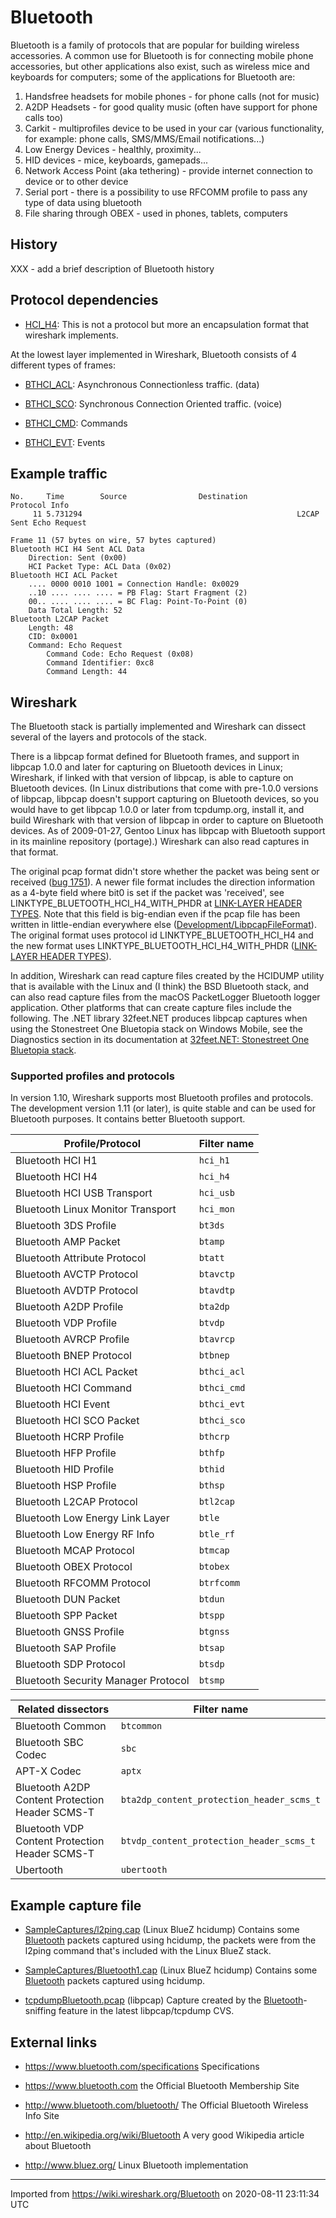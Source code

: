 # Bluetooth

Bluetooth is a family of protocols that are popular for building wireless accessories. A common use for Bluetooth is for connecting mobile phone accessories, but other applications also exist, such as wireless mice and keyboards for computers; some of the applications for Bluetooth are:

1.  Handsfree headsets for mobile phones - for phone calls (not for music)
2.  A2DP Headsets - for good quality music (often have support for phone calls too)
3.  Carkit - multiprofiles device to be used in your car (various functionality, for example: phone calls, SMS/MMS/Email notifications...)
4.  Low Energy Devices - healthly, proximity...
5.  HID devices - mice, keyboards, gamepads...
6.  Network Access Point (aka tethering) - provide internet connection to device or to other device
7.  Serial port - there is a possibility to use RFCOMM profile to pass any type of data using bluetooth
8.  File sharing through OBEX - used in phones, tablets, computers

## History

XXX - add a brief description of Bluetooth history

## Protocol dependencies

  - [HCI\_H4](/HCI_H4): This is not a protocol but more an encapsulation format that wireshark implements.

At the lowest layer implemented in Wireshark, Bluetooth consists of 4 different types of frames:

  - [BTHCI\_ACL](/BTHCI_ACL): Asynchronous Connectionless traffic. (data)

  - [BTHCI\_SCO](/BTHCI_SCO): Synchronous Connection Oriented traffic. (voice)

  - [BTHCI\_CMD](/BTHCI_CMD): Commands

  - [BTHCI\_EVT](/BTHCI_EVT): Events

## Example traffic

    No.     Time        Source                Destination           Protocol Info
         11 5.731294                                                L2CAP    Sent Echo Request
    
    Frame 11 (57 bytes on wire, 57 bytes captured)
    Bluetooth HCI H4 Sent ACL Data
        Direction: Sent (0x00)
        HCI Packet Type: ACL Data (0x02)
    Bluetooth HCI ACL Packet
        .... 0000 0010 1001 = Connection Handle: 0x0029
        ..10 .... .... .... = PB Flag: Start Fragment (2)
        00.. .... .... .... = BC Flag: Point-To-Point (0)
        Data Total Length: 52
    Bluetooth L2CAP Packet
        Length: 48
        CID: 0x0001
        Command: Echo Request
            Command Code: Echo Request (0x08)
            Command Identifier: 0xc8
            Command Length: 44

## Wireshark

The Bluetooth stack is partially implemented and Wireshark can dissect several of the layers and protocols of the stack.

There is a libpcap format defined for Bluetooth frames, and support in libpcap 1.0.0 and later for capturing on Bluetooth devices in Linux; Wireshark, if linked with that version of libpcap, is able to capture on Bluetooth devices. (In Linux distributions that come with pre-1.0.0 versions of libpcap, libpcap doesn't support capturing on Bluetooth devices, so you would have to get libpcap 1.0.0 or later from tcpdump.org, install it, and build Wireshark with that version of libpcap in order to capture on Bluetooth devices. As of 2009-01-27, Gentoo Linux has libpcap with Bluetooth support in its mainline repository (portage).) Wireshark can also read captures in that format.

The original pcap format didn't store whether the packet was being sent or received ([bug 1751](https://bugs.wireshark.org/bugzilla/show_bug.cgi?id=1751)). A newer file format includes the direction information as a 4-byte field where bit0 is set if the packet was 'received', see LINKTYPE\_BLUETOOTH\_HCI\_H4\_WITH\_PHDR at [LINK-LAYER HEADER TYPES](http://www.tcpdump.org/linktypes.html). Note that this field is big-endian even if the pcap file has been written in little-endian everywhere else ([Development/LibpcapFileFormat](/Development/LibpcapFileFormat)). The original format uses protocol id LINKTYPE\_BLUETOOTH\_HCI\_H4 and the new format uses LINKTYPE\_BLUETOOTH\_HCI\_H4\_WITH\_PHDR ([LINK-LAYER HEADER TYPES](http://www.tcpdump.org/linktypes.html)).

In addition, Wireshark can read capture files created by the HCIDUMP utility that is available with the Linux and (I think) the BSD Bluetooth stack, and can also read capture files from the macOS PacketLogger Bluetooth logger application. Other platforms that can create capture files include the following. The .NET library 32feet.NET produces libpcap captures when using the Stonestreet One Bluetopia stack on Windows Mobile, see the Diagnostics section in its documentation at [32feet.NET: Stonestreet One Bluetopia stack](http://32feet.codeplex.com/wikipage?title=Stonestreet%20One%20Bluetopia).

### Supported profiles and protocols

In version 1.10, Wireshark supports most Bluetooth profiles and protocols. The development version 1.11 (or later), is quite stable and can be used for Bluetooth purposes. It contains better Bluetooth support.

| Profile/Protocol                                | Filter name                               |
|-------------------------------------------------|-------------------------------------------|
| Bluetooth HCI H1                                | `hci_h1`                                  |
| Bluetooth HCI H4                                | `hci_h4`                                  |
| Bluetooth HCI USB Transport                     | `hci_usb`                                 |
| Bluetooth Linux Monitor Transport               | `hci_mon`                                 |
| Bluetooth 3DS Profile                           | `bt3ds`                                   |
| Bluetooth AMP Packet                            | `btamp`                                   |
| Bluetooth Attribute Protocol                    | `btatt`                                   |
| Bluetooth AVCTP Protocol                        | `btavctp`                                 |
| Bluetooth AVDTP Protocol                        | `btavdtp`                                 |
| Bluetooth A2DP Profile                          | `bta2dp`                                  |
| Bluetooth VDP Profile                           | `btvdp`                                   |
| Bluetooth AVRCP Profile                         | `btavrcp`                                 |
| Bluetooth BNEP Protocol                         | `btbnep`                                  |
| Bluetooth HCI ACL Packet                        | `bthci_acl`                               |
| Bluetooth HCI Command                           | `bthci_cmd`                               |
| Bluetooth HCI Event                             | `bthci_evt`                               |
| Bluetooth HCI SCO Packet                        | `bthci_sco`                               |
| Bluetooth HCRP Profile                          | `bthcrp`                                  |
| Bluetooth HFP Profile                           | `bthfp`                                   |
| Bluetooth HID Profile                           | `bthid`                                   |
| Bluetooth HSP Profile                           | `bthsp`                                   |
| Bluetooth L2CAP Protocol                        | `btl2cap`                                 |
| Bluetooth Low Energy Link Layer                 | `btle`                                    |
| Bluetooth Low Energy RF Info                    | `btle_rf`                                 |
| Bluetooth MCAP Protocol                         | `btmcap`                                  |
| Bluetooth OBEX Protocol                         | `btobex`                                  |
| Bluetooth RFCOMM Protocol                       | `btrfcomm`                                |
| Bluetooth DUN Packet                            | `btdun`                                   |
| Bluetooth SPP Packet                            | `btspp`                                   |
| Bluetooth GNSS Profile                          | `btgnss`                                  |
| Bluetooth SAP Profile                           | `btsap`                                   |
| Bluetooth SDP Protocol                          | `btsdp`                                   |
| Bluetooth Security Manager Protocol             | `btsmp`                                   |

| Related dissectors                              | Filter name                               |
|-------------------------------------------------|-------------------------------------------|
| Bluetooth Common                                | `btcommon`                                |
| Bluetooth SBC Codec                             | `sbc`                                     |
| APT-X Codec                                     | `aptx`                                    |
| Bluetooth A2DP Content Protection Header SCMS-T | `bta2dp_content_protection_header_scms_t` |
| Bluetooth VDP Content Protection Header SCMS-T  | `btvdp_content_protection_header_scms_t`  |
| Ubertooth                                       | `ubertooth`                               |

## Example capture file

  - [SampleCaptures/l2ping.cap](uploads/__moin_import__/attachments/SampleCaptures/l2ping.cap) (Linux BlueZ hcidump) Contains some [Bluetooth](/Bluetooth) packets captured using hcidump, the packets were from the l2ping command that's included with the Linux BlueZ stack.

  - [SampleCaptures/Bluetooth1.cap](uploads/__moin_import__/attachments/SampleCaptures/Bluetooth1.cap) (Linux BlueZ hcidump) Contains some [Bluetooth](/Bluetooth) packets captured using hcidump.

  - [tcpdumpBluetooth.pcap](uploads/__moin_import__/attachments/Bluetooth/tcpdumpBluetooth.pcap) (libpcap) Capture created by the [Bluetooth](/Bluetooth)-sniffing feature in the latest libpcap/tcpdump CVS.

## External links

  - <https://www.bluetooth.com/specifications> Specifications

  - <https://www.bluetooth.com> the Official Bluetooth Membership Site

  - <http://www.bluetooth.com/bluetooth/> The Official Bluetooth Wireless Info Site

  - <http://en.wikipedia.org/wiki/Bluetooth> A very good Wikipedia article about Bluetooth

  - <http://www.bluez.org/> Linux Bluetooth implementation

---

Imported from https://wiki.wireshark.org/Bluetooth on 2020-08-11 23:11:34 UTC

